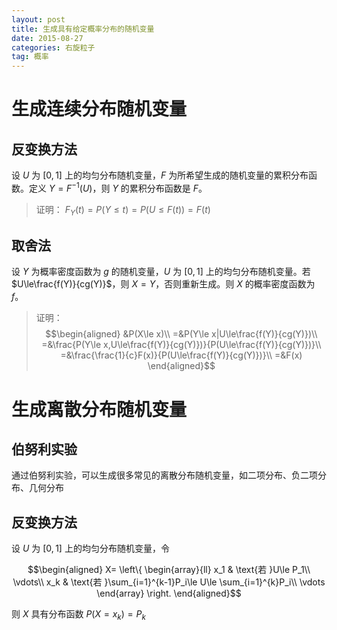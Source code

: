 ```yaml
---
layout: post
title: 生成具有给定概率分布的随机变量
date: 2015-08-27
categories: 右旋粒子
tag: 概率
---
```


# 生成连续分布随机变量

## 反变换方法

设 $U$ 为 $[0,1]$ 上的均匀分布随机变量，$F$ 为所希望生成的随机变量的累积分布函数。定义 $Y=F^{-1}(U)$，则 $Y$ 的累积分布函数是 $F$。

> 证明：
> $F_Y(t)=P(Y\le t)=P(U\le F(t))=F(t)$

## 取舍法

设 $Y$ 为概率密度函数为 $g$ 的随机变量，$U$ 为 $[0,1]$ 上的均匀分布随机变量。若 $U\le\frac{f(Y)}{cg(Y)}$，则 $X=Y$，否则重新生成。则 $X$ 的概率密度函数为 $f$。

> 证明：
> $$\begin{aligned}
&P(X\le x)\\
=&P(Y\le x|U\le\frac{f(Y)}{cg(Y)})\\
=&\frac{P(Y\le x,U\le\frac{f(Y)}{cg(Y)})}{P(U\le\frac{f(Y)}{cg(Y)})}\\
=&\frac{\frac{1}{c}F(x)}{P(U\le\frac{f(Y)}{cg(Y)})}\\
=&F(x)
\end{aligned}$$

# 生成离散分布随机变量

## 伯努利实验

通过伯努利实验，可以生成很多常见的离散分布随机变量，如二项分布、负二项分布、几何分布

## 反变换方法

设 $U$ 为 $[0,1]$ 上的均匀分布随机变量，令

$$\begin{aligned}
X=
\left\{
\begin{array}{ll}
x_1 & \text{若 }U\le P_1\\
\vdots\\
x_k & \text{若 }\sum_{i=1}^{k-1}P_i\le U\le \sum_{i=1}^{k}P_i\\
\vdots
\end{array}
\right.
\end{aligned}$$

则 $X$ 具有分布函数 $P(X=x_k)=P_k$
